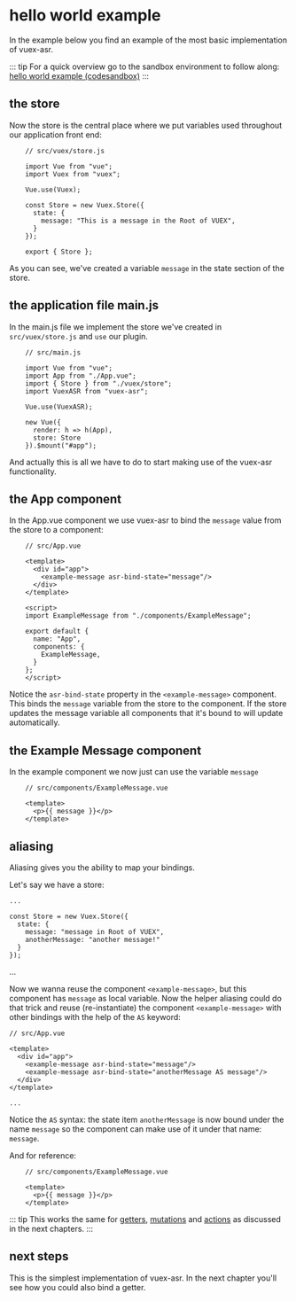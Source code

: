 # hello world example

In the example below you find an example of the most basic implementation of vuex-asr.

::: tip
For a quick overview go to the sandbox environment to follow along:
[hello world example (codesandbox)](https://codesandbox.io/s/manual-hello-world-example-3tx2w)
:::

## the store

Now the store is the central place where we put variables used throughout our application front end:
```js{10}
    // src/vuex/store.js
    
    import Vue from "vue";
    import Vuex from "vuex";
    
    Vue.use(Vuex);
    
    const Store = new Vuex.Store({
      state: {
        message: "This is a message in the Root of VUEX",
      }
    });
    
    export { Store };
```
As you can see, we've created a variable `message` in the state section of the store.

## the application file main.js

In the main.js file we implement the store we've created in `src/vuex/store.js` and `use` our plugin.

```js{5,6,8,12}
    // src/main.js
    
    import Vue from "vue";
    import App from "./App.vue";
    import { Store } from "./vuex/store";
    import VuexASR from "vuex-asr";
    
    Vue.use(VuexASR);
    
    new Vue({
      render: h => h(App),
      store: Store
    }).$mount("#app");
```
And actually this is all we have to do to start making use of the vuex-asr functionality.

## the App component

In the App.vue component we use vuex-asr to bind the `message` value from the store to a component:
```vue{5}
    // src/App.vue
    
    <template>
      <div id="app">
        <example-message asr-bind-state="message"/>
      </div>
    </template>
    
    <script>
    import ExampleMessage from "./components/ExampleMessage";
    
    export default {
      name: "App",
      components: {
        ExampleMessage,
      }
    };
    </script>
```
Notice the `asr-bind-state` property in the `<example-message>` component. This binds the `message` variable from the store to the component. If the store updates the message variable all components that it's bound to will update automatically.

## the Example Message component

In the example component we now just can use the variable `message`
```vue{4}
    // src/components/ExampleMessage.vue
    
    <template>
      <p>{{ message }}</p>
    </template>
```

## aliasing

Aliasing gives you the ability to map your bindings.

Let's say we have a store:
```javascript{6}
...

const Store = new Vuex.Store({
  state: {
    message: "message in Root of VUEX",
    anotherMessage: "another message!"
  }
});
```
...

Now we wanna reuse the component `<example-message>`, but this component has `message` as local variable. Now the helper aliasing could do that trick and reuse (re-instantiate) the component `<example-message>` with other bindings with the help of the `AS` keyword:

```vue{6}
// src/App.vue

<template>
  <div id="app">
    <example-message asr-bind-state="message"/>
    <example-message asr-bind-state="anotherMessage AS message"/>
  </div>
</template>

...  
```
Notice the `AS` syntax: the state item `anotherMessage` is now bound under the name `message` so the component can make use of it under that name: `message`. 

And for reference:

```vue{4}
    // src/components/ExampleMessage.vue
    
    <template>
      <p>{{ message }}</p>
    </template>
```

::: tip
This works the same for [getters](./getters-example.html), [mutations](./mutations.html) and [actions](./actions.html) as discussed in the next chapters.
:::


## next steps

This is the simplest implementation of vuex-asr. In the next chapter you'll see how you could also bind a getter.
